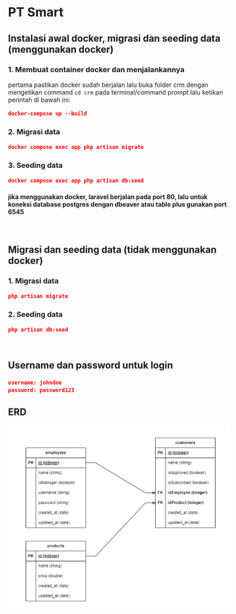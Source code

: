 # PT Smart

## Instalasi awal docker, migrasi dan seeding data (menggunakan docker)

### 1. Membuat container docker dan menjalankannya
pertama pastikan docker sudah berjalan lalu buka folder crm dengan mengetikan command ```cd crm``` pada terminal/command prompt lalu ketikan perintah di bawah ini:
```json
docker-compose up --build
```
### 2. Migrasi data
```json
docker compose exec app php artisan migrate
```
### 3. Seeding data
```json
docker compose exec app php artisan db:seed
```
#### jika menggunakan docker, laravel berjalan pada port 80, lalu untuk koneksi database postgres dengan dbeaver atau table plus gunakan port 6545

&nbsp;

## Migrasi dan seeding data (tidak menggunakan docker)

### 1. Migrasi data
```json
php artisan migrate
```

### 2. Seeding data
```json
php artisan db:seed
```
&nbsp;

## Username dan password untuk login
```json
username: johndoe
password: password123
```
## ERD
![Gambar ERD](./erd_ptsmart.png)